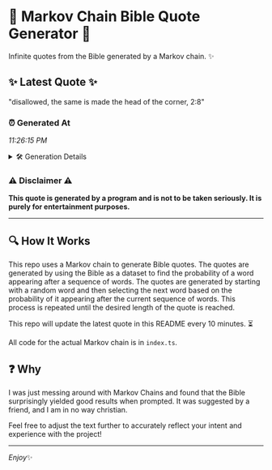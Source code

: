 # 📖 Markov Chain Bible Quote Generator 📖

Infinite quotes from the Bible generated by a Markov chain. ✨

## ✨ Latest Quote ✨
"disallowed, the same is made the head of the corner, 2:8"

### ⏰ Generated At
*11:26:15 PM*

<details>
    <summary>🛠️ Generation Details</summary>
    <p>
        <strong>🌱 Seed:</strong> disallowed,<br>
        <strong>🔄 Iterations:</strong> 10<br>
        <strong>📜 Context History:</strong><br>[ disallowed, ]: the<br>[ disallowed,, the ]: same<br>[ disallowed,, the, same ]: is<br>[ disallowed,, the, same, is ]: made<br>[ disallowed,, the, same, is, made ]: the<br>[ disallowed,, the, same, is, made, the ]: head<br>[ the, same, is, made, the, head ]: of<br>[ same, is, made, the, head, of ]: the<br>[ is, made, the, head, of, the ]: corner,<br>[ made, the, head, of, the, corner, ]: 2:8<br>
    </p>
</details>

### ⚠️ Disclaimer ⚠️
**This quote is generated by a program and is not to be taken seriously. It is purely for entertainment purposes.**

---

## 🔍 How It Works

This repo uses a Markov chain to generate Bible quotes. The quotes are generated by using the Bible as a dataset to find the probability of a word appearing after a sequence of words. The quotes are generated by starting with a random word and then selecting the next word based on the probability of it appearing after the current sequence of words. This process is repeated until the desired length of the quote is reached.

This repo will update the latest quote in this README every 10 minutes. ⏳

All code for the actual Markov chain is in `index.ts`.

## ❓ Why

I was just messing around with Markov Chains and found that the Bible surprisingly yielded good results when prompted. 
It was suggested by a friend, and I am in no way christian.

Feel free to adjust the text further to accurately reflect your intent and experience with the project!

---

*Enjoy*✨
